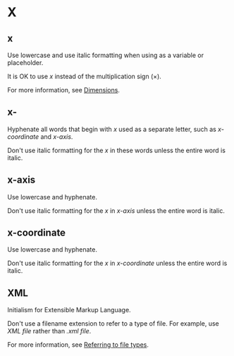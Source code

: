 # X

## x

Use lowercase and use italic formatting when using as a variable or placeholder.

It is OK to use *x* instead of the multiplication sign (×).

For more information, see [Dimensions](//numbers.md).

## x-

Hyphenate all words that begin with *x* used as a separate letter, such as *x-coordinate* and *x-axis*.

Don't use italic formatting for the *x* in these words unless the entire word is italic.

## x-axis

Use lowercase and hyphenate.

Don't use italic formatting for the *x* in *x-axis* unless the entire word is italic.

## x-coordinate

Use lowercase and hyphenate.

Don't use italic formatting for the *x* in *x-coordinate* unless the entire word is italic.

## XML

Initialism for Extensible Markup Language.

Don't use a filename extension to refer to a type of file. For example, use *XML file* rather than *.xml file*.

For more information, see [Referring to file types](//filenames.md).
